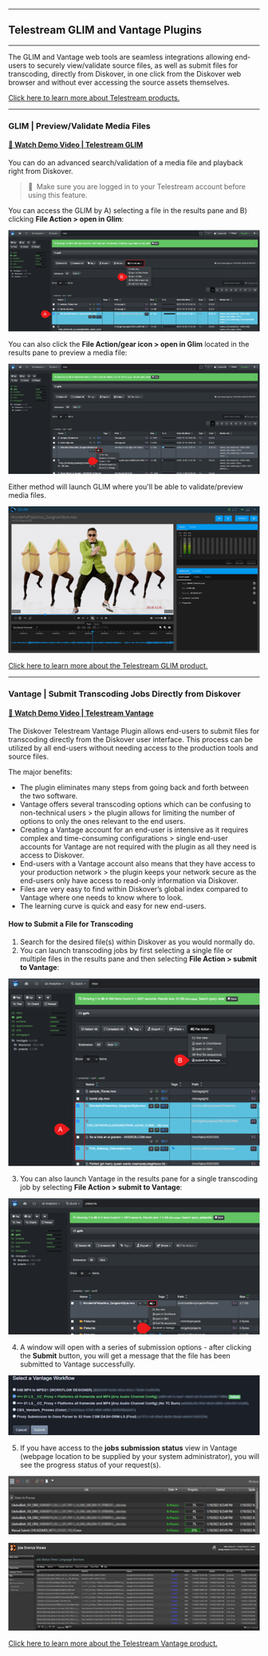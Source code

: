 ___
## Telestream GLIM and Vantage Plugins
___

The GLIM and Vantage web tools are seamless integrations allowing end-users to securely view/validate source files, as well as submit files for transcoding, directly from Diskover, in one click from the Diskover web browser and without ever accessing the source assets themselves.

[Click here to learn more about Telestream products.](http://www.telestream.net/)

___
### GLIM | Preview/Validate Media Files

#### [🍿 Watch Demo Video | Telestream GLIM](https://vimeo.com/665037937)

You can do an advanced search/validation of a media file and playback right from Diskover. 

>🔆 &nbsp;Make sure you are logged in to your Telestream account before using this feature.

You can access the GLIM by A) selecting a file in the results pane and B) clicking **File Action > open in Glim**:

![Image: Telestream GLIM Preview File Selection](images/image_file_action_glim_multiple_selection.png)

You can also click the **File Action/gear icon > open in Glim** located in the results pane to preview a media file:

![Image: Telestream GLIM Preview File Selection](images/image_file_action_glim_single_selection.png)

Either method will launch GLIM where you'll be able to validate/preview media files.

![Image: Telestream GLIM Preview](images/image_file_action_glim_preview_gangnam.png)

[Click here to learn more about the Telestream GLIM product.](https://www.telestream.net/glim/overview.htm)

___
### Vantage | Submit Transcoding Jobs Directly from Diskover

#### [🍿 Watch Demo Video | Telestream Vantage](https://vimeo.com/669672933)

The Diskover Telestream Vantage Plugin allows end-users to submit files for transcoding directly from the Diskover user interface. This process can be utilized by all end-users without needing access to the production tools and source files.

The major benefits:

- The plugin eliminates many steps from going back and forth between the two software.
- Vantage offers several transcoding options which can be confusing to non-technical users > the plugin allows for limiting the number of options to only the ones relevant to the end users.
- Creating a Vantage account for an end-user is intensive as it requires complex and time-consuming configurations > single end-user accounts for Vantage are not required with the plugin as all they need is access to Diskover.
- End-users with a Vantage account also means that they have access to your production network > the plugin keeps your network secure as the end-users only have access to read-only information via Diskover.
- Files are very easy to find within Diskover’s global index compared to Vantage where one needs to know where to look.
- The learning curve is quick and easy for new end-users.

#### How to Submit a File for Transcoding

1. Search for the desired file(s) within Diskover as you would normally do.
2. You can launch transcoding jobs by first selecting a single file or multiple files in the results pane and then selecting **File Action > submit to Vantage**:

![Image: Select File Action](images/image_aja_edition_telestream_vantage_multiple_selection.png)
 
3. You can also launch Vantage in the results pane for a single transcoding job by selecting **File Action > submit to Vantage**:

![Image: Select Submit to Vantage](images/image_aja_edition_telestream_vantage_single_selection.png)

4. A window will open with a series of submission options - after clicking the **Submit** button, you will get a message that the file has been submitted to Vantage successfully.

![Image: Select Submission Option](images/image_aja_edition_telestream_vantage_job_submission.png)

5. If you have access to the **jobs submission status** view in Vantage (webpage location to be supplied by your system administrator), you will see the progress status of your request(s).

![Image: Vantage Job Status](images/image_aja_edition_telestream_vantage_job_processing_status.png)

![Image: Vantage Job Status](images/image_aja_edition_telestream_vantage_job_status.png)

[Click here to learn more about the Telestream Vantage product.](http://www.telestream.net/vantage/overview.htm)
